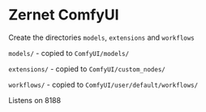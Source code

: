 # Zernet ComfyUI

Create the directories `models`, `extensions` and `workflows`


`models/` - copied to `ComfyUI/models/`


`extensions/` - copied to `ComfyUI/custom_nodes/`


`workflows/` - copied to `ComfyUI/user/default/workflows/`


Listens on 8188
